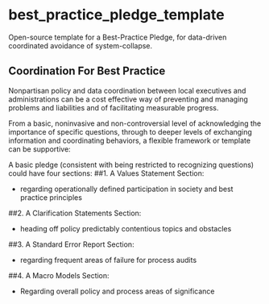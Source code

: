 # best_practice_pledge_template
Open-source template for a Best-Practice Pledge, for data-driven coordinated avoidance of system-collapse.


## Coordination For Best Practice

Nonpartisan policy and data coordination between local executives and administrations can be a cost effective way of preventing and managing problems and liabilities and of facilitating measurable progress. 

From a basic, noninvasive and non-controversial level of acknowledging the importance of specific questions, through to deeper levels of exchanging information and coordinating behaviors, a flexible framework or template can be supportive:

A basic pledge (consistent with being restricted to recognizing questions) could have four sections:
##1. A Values Statement Section: 
- regarding operationally defined participation in society and best practice principles

##2. A Clarification Statements Section: 
- heading off policy predictably contentious topics and obstacles

##3. A Standard Error Report Section:
- regarding frequent areas of failure for process audits

##4. A Macro Models Section:
- Regarding overall policy and process areas of significance
